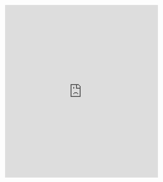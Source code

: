 <iframe src="https://docs.google.com/presentation/d/e/2PACX-1vT5XpqUHx-v1c0IEx27q_KtUqhKQDM38t9wC0kQjgoPykvfkgKodAEN_vOp8CEE9SFYtEby-D28OGxf/embed?start=true&loop=true&delayms=10000" frameborder="0" width="100%" height="569" allowfullscreen="true" mozallowfullscreen="true" webkitallowfullscreen="true"></iframe>